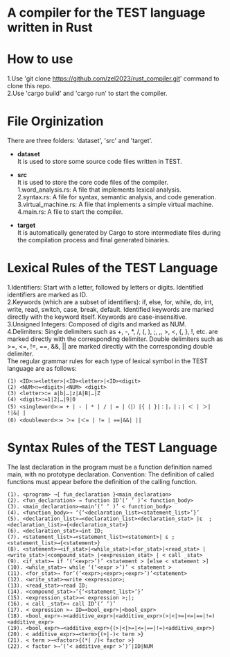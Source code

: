 # A compiler for the TEST language written in Rust

# How to use
  1.Use 'git clone https://github.com/zel2023/rust_compiler.git' command to clone this repo.  
  2.Use 'cargo build' and 'cargo run' to  start the compiler.

# File Orginization  
  There are three folders: 'dataset', 'src' and 'target'.

  * **dataset**  
  It is used to store some source code files written in TEST.

  * **src**  
  It is used to store the core code files of the compiler.  
  1.word_analysis.rs: A file that implements lexical analysis.  
  2.syntax.rs: A file for syntax, semantic analysis, and code generation.  
  3.virtual_machine.rs: A file that implements a simple virtual machine.  
  4.main.rs: A file to start the compiler.  

  * **target**  
  It is automatically generated by Cargo to store intermediate files during the compilation process and final generated binaries.

# Lexical Rules of the TEST Language  
1.Identifiers: Start with a letter, followed by letters or digits. Identified identifiers are marked as ID.  
2.Keywords (which are a subset of identifiers): if, else, for, while, do, int, write, read, switch, case, break, default. Identified keywords are marked directly with the keyword itself. Keywords are case-insensitive.  
3.Unsigned Integers: Composed of digits and marked as NUM.  
4.Delimiters: Single delimiters such as +, -, *, /, (, ), ;, ,, >, <, {, }, !, etc. are marked directly with the corresponding delimiter. Double delimiters such as >=, <=, !=, ==, &&, || are marked directly with the corresponding double delimiter.  
The regular grammar rules for each type of lexical symbol in the TEST language are as follows:  

```
(1) <ID>∷=<letter>|<ID><letter>|<ID><digit>
(2) <NUM>∷=<digit>|<NUM> <digit>
(3) <letter>∷= a|b|…|z|A|B|…|Z
(4) <digit>∷=1|2|…|9|0
(5) <singleword>∷= + | - | * | / | = |（|）|{ | }|：|，|；| ＜ | ＞| !|&| |
(6) <doubleword>∷= ＞= |＜= | != | ==|&&| ||
```

# Syntax Rules of the TEST Language  
The last declaration in the program must be a function definition named main, with no prototype declaration. Convention: The definition of called functions must appear before the definition of the calling function.  
```
(1). <program> →{ fun_declaration }<main_declaration> 
(2). <fun_declaration> → function ID’(‘ ‘ )’< function_body> 
(3). <main_declaration>→main’(‘ ‘ )’ < function_body> 
(4). <function_body>→ ‘{‘<declaration_list><statement_list>’}’ 
(5). <declaration_list>→<declaration_list><declaration_stat> |ε  ; <declaration_list>→{<declaration_stat>} 
(6). <declaration_stat>→int ID; 
(7). <statement_list>→<statement_list><statement>| ε ;  <statement_list>→{<statement>} 
(8). <statement>→<if_stat>|<while_stat>|<for_stat>|<read_stat> |<write_stat>|<compound_stat> |<expression_stat> | < call _stat> 
(9). <if_stat>→ if ‘(‘<expr>’)’ <statement > [else < statement >] 
(10). <while_stat>→ while ‘(‘<expr >’)’ < statement > 
(11). <for_stat>→ for’(‘<expr>;<expr>;<expr>’)’<statement>
(12). <write_stat>→write <expression>; 
(13). <read_stat>→read ID; 
(14). <compound_stat>→’{‘<statement_list>’}’ 
(15). <expression_stat>→< expression >;|; 
(16). < call _stat>→ call ID‘(’ ‘)’ 
(17). < expression >→ ID=<bool_expr>|<bool_expr> 
(18). <bool_expr>-><additive_expr>|<additive_expr>(>|<|>=|<=|==|!=)<additive_expr> 
(19). <bool_expr>→<additive_expr>{(>|<|>=|<=|==|!=)<additive_expr>} 
(20). < additive_expr>→<term>{(+|-)< term >} 
(21). < term >→<factor>{(*| /)< factor >} 
(22). < factor >→’(‘< additive_expr >’)’|ID|NUM 

```

